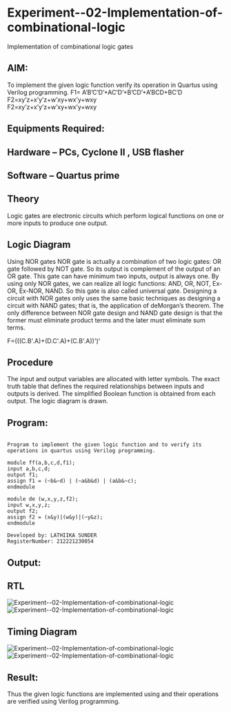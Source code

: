 # Experiment--02-Implementation-of-combinational-logic
Implementation of combinational logic gates
 
## AIM:
To implement the given logic function verify its operation in Quartus using Verilog programming.
 F1= A’B’C’D’+AC’D’+B’CD’+A’BCD+BC’D
F2=xy’z+x’y’z+w’xy+wx’y+wxy  
F2=xy’z+x’y’z+w’xy+wx’y+wxy  
## Equipments Required:
## Hardware – PCs, Cyclone II , USB flasher
## Software – Quartus prime
## Theory
Logic gates are electronic circuits which perform logical functions on one or more inputs to produce one output.

## Logic Diagram

Using NOR gates NOR gate is actually a combination of two logic gates: OR gate followed by NOT gate. So its output is complement of the output of an OR gate. This gate can have minimum two inputs, output is always one. By using only NOR gates, we can realize all logic functions: AND, OR, NOT, Ex-OR, Ex-NOR, NAND. So this gate is also called universal gate. Designing a circuit with NOR gates only uses the same basic techniques as designing a circuit with NAND gates; that is, the application of deMorgan’s theorem. The only difference between NOR gate design and NAND gate design is that the former must eliminate product terms and the later must eliminate sum terms.

F=(((C.B'.A)+(D.C'.A)+(C.B'.A))')'

## Procedure

The input and output variables are allocated with letter symbols. The exact truth table that defines the required relationships between 
inputs and outputs is derived. The simplified Boolean function is obtained from each output. The logic diagram is drawn.

## Program:
```

Program to implement the given logic function and to verify its operations in quartus using Verilog programming.

module ff(a,b,c,d,f1);
input a,b,c,d;
output f1;
assign f1 = (~b&~d) | (~a&b&d) | (a&b&~c);
endmodule

module de (w,x,y,z,f2);
input w,x,y,z;
output f2;
assign f2 = (x&y)|(w&y)|(~y&z);
endmodule

Developed by: LATHIIKA SUNDER
RegisterNumber: 212221230054

```

## Output:
## RTL
![Experiment--02-Implementation-of-combinational-logic](f1.png)
![Experiment--02-Implementation-of-combinational-logic](f2.png)

## Timing Diagram
![Experiment--02-Implementation-of-combinational-logic](f1time.png)
![Experiment--02-Implementation-of-combinational-logic](f2time.png)
## Result:
Thus the given logic functions are implemented using  and their operations are verified using Verilog programming.
